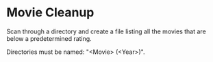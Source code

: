 # Movie Cleanup

Scan through a directory and create a file listing all the movies that are below a predetermined rating.  

Directories must be named: "\<Movie> (\<Year>)".